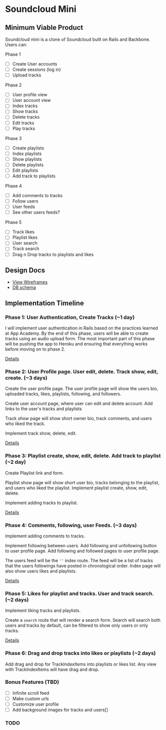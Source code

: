 # Soundcloud Mini

<!-- [Heroku link][heroku] -->

<!-- [heroku]: -->

## Minimum Viable Product
Soundcloud mini is a clone of Soundcloud built on Rails and Backbone. Users can:

<!-- This is a Markdown checklist. Use it to keep track of your progress! -->
Phase 1
- [ ] Create User accounts
- [ ] Create sessions (log in)
- [ ] Upload tracks

Phase 2
- [ ] User profile view
- [ ] User account view
- [ ] Index tracks
- [ ] Show tracks
- [ ] Delete tracks
- [ ] Edit tracks
- [ ] Play tracks

Phase 3
- [ ] Create playlists
- [ ] Index playlists
- [ ] Show playlists
- [ ] Delete playlists
- [ ] Edit playlists
- [ ] Add track to playlists

Phase 4
- [ ] Add comments to tracks
- [ ] Follow users
- [ ] User feeds
- [ ] See other users feeds?

Phase 5
- [ ] Track likes
- [ ] Playlist likes
- [ ] User search
- [ ] Track search
- [ ] Drag n Drop tracks to playlists and likes

## Design Docs
* [View Wireframes][views]
* [DB schema][schema]

[views]: ./docs/views.md
[schema]: ./docs/schema.md

## Implementation Timeline

### Phase 1: User Authentication, Create Tracks (~1 day)
I will implement user authentication in Rails based on the practices learned at
App Academy. By the end of this phase, users will be able to create tracks using
an audio upload form. The most important part of this phase will be pushing the
app to Heroku and ensuring that everything works before moving on to phase 2.

[Details][phase-one]

### Phase 2: User Profile page. User edit, delete. Track show, edit, create. (~3 days)
Create the user profile page. The user profile page will show the users bio,
uploaded tracks, likes, playlists, following, and followers.

Create user account page, where user can edit and delete account. Add links to the user's tracks and playlists

Track show page will show short owner bio, track comments, and users who liked
the track.

Implement track show, delete, edit.


[Details][phase-two]

### Phase 3: Playlist create, show, edit, delete. Add track to playlist (~2 day)
Create Playlist link and form.

Playlist show page will show short user bio, tracks belonging to the playlist,
and users who liked the playlist. Implement playlist create, show, edit, delete.

Implement adding tracks to playlist.


[Details][phase-three]

### Phase 4: Comments, following, user Feeds. (~3 days)
Implement adding comments to tracks.

Implement following between users. Add following and unfollowing button to user
profile page. Add following and followed pages to user profile page.

The users feed will be the `''` index route. The feed will be a list of tracks
that the users followings have posted in chronological order. Index page will
also show users likes and playlists.



[Details][phase-four]

### Phase 5: Likes for playlist and tracks. User and track search. (~2 days)
Implement liking tracks and playlists.

Create a `search` route that will render a search form. Search will search both
users and tracks by default, can be filtered to show only users or only tracks.

[Details][phase-five]


### Phase 6: Drag and drop tracks into likes or playlists (~2 days)
Add drag and drop for TrackIndexItems into playlists or likes list. Any view
with TrackIndexItems will have drag and drop.



### Bonus Features (TBD)
- [ ] Infinite scroll feed
- [ ] Make custom urls
- [ ] Customize user profile
- [ ] Add background images for tracks and users[]

[phase-one]: ./docs/phases/phase1.md
[phase-two]: ./docs/phases/phase2.md
[phase-three]: ./docs/phases/phase3.md
[phase-four]: ./docs/phases/phase4.md
[phase-five]: ./docs/phases/phase5.md


### TODO
